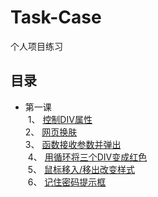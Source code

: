 # Task-Case
个人项目练习

## 目录
* 第一课  
  1、 [控制DIV属性](./lesson-01.html)  
  2、 [网页换肤](./lesson-02.html)  
  3、 [函数接收参数并弹出](./lesson-03.html)  
  4、 [用循环将三个DIV变成红色](./lesson-04.html)  
  5、 [鼠标移入/移出改变样式](./lesson-05.html)  
  6、 [记住密码提示框](./lesson-06.html)  
 
